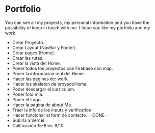 # Portfolio

You can see all my proyects, my personal information and you have the possibility of keep in touch with me.
I hope you like my portfolio and my work.

-   Crear Proyecto.
-   Crear Layout (NavBar y Footer).
-   Crear pages (Home).
-   Crear las rutas.
-   Crear la vista del Home.
-   Poner todos los proyectos con Firebase con map.
-   Poner la informacion real del Home.
-   Hacer las paginas de: work.
-   Hacer los skeleton de proyect/Home.
-   Poder descargar el curriculum.
-   Poner foto mia.
-   Poner el Logo.
-   Hacer la pagina de about Me.
-   Traer la info de los inputs y verificarlos
-   Hacer funcionar el form de contacto. --DONE--
-   Subirla a Vercel.
-   Calificación 15-8 es: 8/10.
